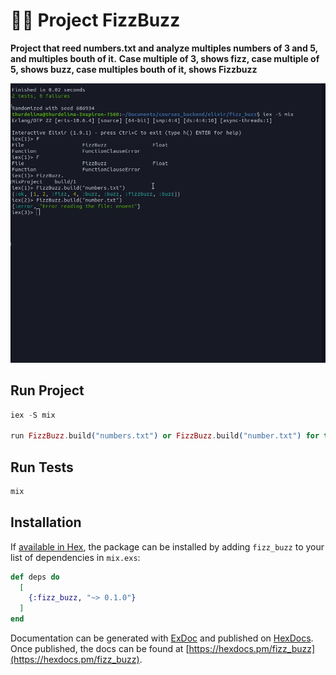 # 🔢🔢 Project FizzBuzz

**Project that reed numbers.txt and analyze multiples numbers of 3 and 5, and multiples bouth of it.**
**Case multiple of 3, shows fizz, case multiple of 5, shows buzz, case multiples bouth of it, shows Fizzbuzz**

<div align="center" >
  <img src="./fizz.gif">
</div>

## Run Project
```elixir
iex -S mix

run FizzBuzz.build("numbers.txt") or FizzBuzz.build("number.txt") for throw errors


```

## Run Tests
```elixir
mix


```


## Installation

If [available in Hex](https://hex.pm/docs/publish), the package can be installed
by adding `fizz_buzz` to your list of dependencies in `mix.exs`:

```elixir
def deps do
  [
    {:fizz_buzz, "~> 0.1.0"}
  ]
end
```

Documentation can be generated with [ExDoc](https://github.com/elixir-lang/ex_doc)
and published on [HexDocs](https://hexdocs.pm). Once published, the docs can
be found at [https://hexdocs.pm/fizz_buzz](https://hexdocs.pm/fizz_buzz).

